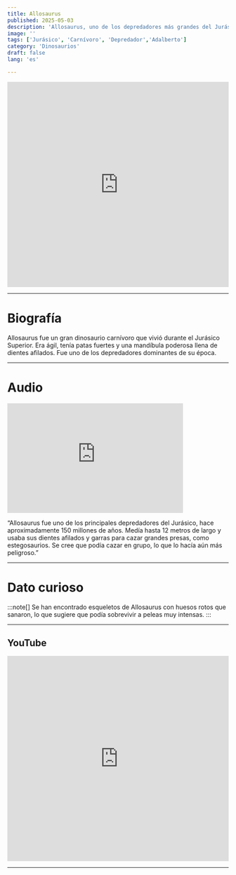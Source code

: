 ```yaml
---
title: Allosaurus
published: 2025-05-03
description: 'Allosaurus, uno de los depredadores más grandes del Jurásico, cazaba en grupo para dominar su ecosistema.'
image: ''
tags: ['Jurásico', 'Carnívoro', 'Depredador','Adalberto']
category: 'Dinosaurios'
draft: false 
lang: 'es'

---
```

<iframe width="100%" height="468" src="https://drive.google.com/file/d/16g2wc64ebxjRvaA--pw_Wixt_dqLPmB3/preview" frameborder="0" allowfullscreen></iframe>

---

# Biografía
Allosaurus fue un gran dinosaurio carnívoro que vivió durante el Jurásico Superior. Era ágil, tenía patas fuertes y una mandíbula poderosa llena de dientes afilados. Fue uno de los depredadores dominantes de su época.

---
# Audio

<iframe width="400" height="250" src="https://drive.google.com/file/d/1-soFOL_rykjZtSebE9Fr9amjcVlnFNWd/preview" frameborder="0" allowfullscreen></iframe>

“Allosaurus fue uno de los principales depredadores del Jurásico, hace aproximadamente 150 millones de años. Medía hasta 12 metros de largo y usaba sus dientes afilados y garras para cazar grandes presas, como estegosaurios. Se cree que podía cazar en grupo, lo que lo hacía aún más peligroso.”

---

# Dato curioso
:::note[]
Se han encontrado esqueletos de Allosaurus con huesos rotos que sanaron, lo que sugiere que podía sobrevivir a peleas muy intensas.
:::

---
## YouTube

<iframe width="100%" height="468" src="https://www.youtube.com/embed/mwDUYvXwFt8" title="YouTube video player" frameborder="0" allow="accelerometer; autoplay; clipboard-write; encrypted-media; gyroscope; picture-in-picture; web-share" allowfullscreen></iframe>

---